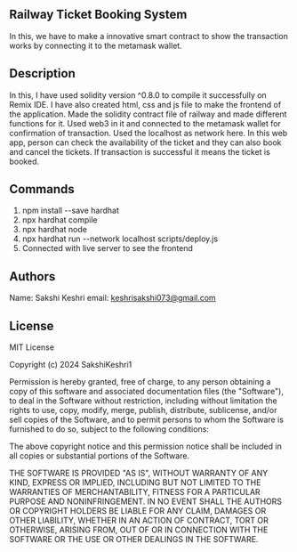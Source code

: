 ## Railway Ticket Booking System

In this, we have to make a innovative smart contract to show the transaction works by connecting it to the metamask wallet.

## Description

In this, I have used solidity version ^0.8.0 to compile it successfully on Remix IDE. I have also created html, css and js file to make the frontend of the application.
Made the solidity contract file of railway and made different functions for it. Used web3 in it and connected to the metamask wallet for confirmation of transaction.
Used the localhost as network here. In this web app, person can check the availability of the ticket and they can also book and cancel the tickets. If transaction is successful it means the ticket is booked.

## Commands

1. npm install --save hardhat
2. npx hardhat compile
3. npx hardhat node
4. npx hardhat run --network localhost scripts/deploy.js
5. Connected with live server to see the frontend

## Authors

Name: Sakshi Keshri
email: keshrisakshi073@gmail.com

## License

MIT License

Copyright (c) 2024 SakshiKeshri1

Permission is hereby granted, free of charge, to any person obtaining a copy of this software and associated documentation files (the "Software"), to deal in the Software without restriction, including without limitation the rights to use, copy, modify, merge, publish, distribute, sublicense, and/or sell copies of the Software, and to permit persons to whom the Software is furnished to do so, subject to the following conditions:

The above copyright notice and this permission notice shall be included in all copies or substantial portions of the Software.

THE SOFTWARE IS PROVIDED "AS IS", WITHOUT WARRANTY OF ANY KIND, EXPRESS OR IMPLIED, INCLUDING BUT NOT LIMITED TO THE WARRANTIES OF MERCHANTABILITY, FITNESS FOR A PARTICULAR PURPOSE AND NONINFRINGEMENT. IN NO EVENT SHALL THE AUTHORS OR COPYRIGHT HOLDERS BE LIABLE FOR ANY CLAIM, DAMAGES OR OTHER LIABILITY, WHETHER IN AN ACTION OF CONTRACT, TORT OR OTHERWISE, ARISING FROM, OUT OF OR IN CONNECTION WITH THE SOFTWARE OR THE USE OR OTHER DEALINGS IN THE SOFTWARE.

